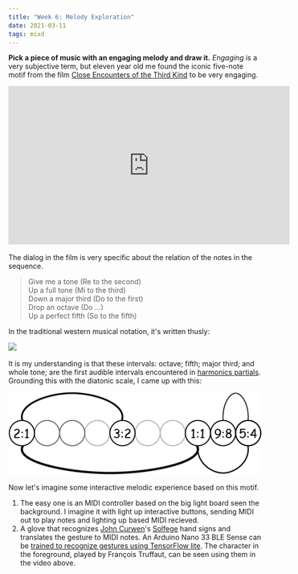 ```yaml
---
title: "Week 6: Melody Exploration"
date: 2021-03-11
tags: mixd
---
```

**Pick a piece of music with an engaging melody and draw it.** *Engaging* is a very subjective term, but eleven year old me found the iconic five-note motif from the film [Close Encounters of the Third Kind](https://en.wikipedia.org/wiki/Close_Encounters_of_the_Third_Kind#Music) to be very engaging.

<iframe width="560" height="315" src="https://www.youtube.com/embed/AphKxQ2NsQo" frameborder="0" allow="accelerometer; autoplay; clipboard-write; encrypted-media; gyroscope; picture-in-picture" allowfullscreen></iframe>

The dialog in the film is very specific about the relation of the notes in the sequence.
> Give me a tone (Re to the second)\
Up a full tone (Mi to the third)\
Down a major third (Do to the first)\
Drop an octave (Do ...)\
Up a perfect fifth (So to the fifth)

In the traditional western musical notation, it's written thusly:

![](https://www.ars-nova.com/Theory%20Q&A/graphics/Q35.gif)

It is my understanding is that these intervals: octave; fifth; major third; and whole tone; are the first audible intervals encountered in [harmonics partials](https://www.ars-nova.com/Theory%20Q&A/Q35.html). Grounding this with the diatonic scale, I came up with this:

![](/images/ce3k.png)

Now let's imagine some interactive melodic experience based on this motif.
1) The easy one is an MIDI controller based on the big light board seen the background. I imagine it with light up interactive buttons, sending MIDI out to play notes and lighting up based MIDI recieved.
2) A glove that recognizes [John Curwen](https://en.wikipedia.org/wiki/John_Curwen)'s [Solfege](https://en.wikipedia.org/wiki/Solfège#Other_possibilities_to_denote_solfège) hand signs and translates the gesture to MIDI notes. An Arduino Nano 33 BLE Sense can be [trained to recognize gestures using TensorFlow lite](https://github.com/arduino/ArduinoTensorFlowLiteTutorials/tree/master/GestureToEmoji). The character in the foreground, played by François Truffaut, can be seen using them in the video above.